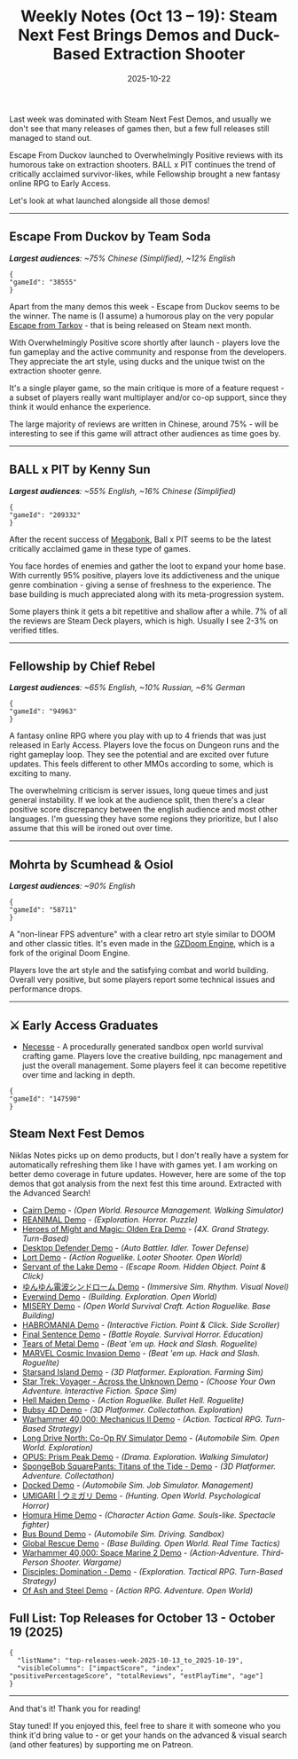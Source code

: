 ﻿---
title: "Weekly Notes (Oct 13 – 19): Steam Next Fest Brings Demos and Duck-Based Extraction Shooter"
slug: "weekly-notes-2025-10-13"
date: "2025-10-22"
category: "Weekly Notes"
description: "Escape From Duckov is the winner this week with its extraction shooter. BALL x PIT follows Megabonk's success. Fellowship launches in Early Access. Plus: 30+ Steam Next Fest demos analyzed."
tags: ["Weekly Notes", "Steam Releases", "Steam Trends", "Game Industry", "Steam Next Fest", "Escape From Duckov", "BALL x PIT", "Fellowship", "Mohrta", "Necesse", "Early Access", "Game Demos", "Extraction Shooter", "Survivor-like", "Online RPG"]
image: "https://media.githubusercontent.com/media/NiklasBorglund/niklasnotes-blog/main/posts/weekly-notes-2025-10-13/hero.jpg"
---

Last week was dominated with Steam Next Fest Demos, and usually we don't see that many releases of games then, but a few full releases still managed to stand out.

Escape From Duckov launched to Overwhelmingly Positive reviews with its humorous take on extraction shooters. 
BALL x PIT continues the trend of critically acclaimed survivor-likes, while Fellowship brought a new fantasy online RPG to Early Access.

Let's look at what launched alongside all those demos!

---

## Escape From Duckov by Team Soda
***Largest audiences**: ~75% Chinese (Simplified), ~12% English*

```condensedgamecard
{
"gameId": "38555"
}
```

Apart from the many demos this week - Escape from Duckov seems to be the winner. The name is (I assume) a humorous play on the very popular [Escape from Tarkov](https://niklasnotes.com/dashboard/adult/game/230942/escape_from_tarkov) - that is being released on Steam next month.

With Overwhelmingly Positive score shortly after launch - players love the fun gameplay and the active community and response from the developers. They appreciate the art style, using ducks and the unique twist on the extraction shooter genre. 

It's a single player game, so the main critique is more of a feature request - a subset of players really want multiplayer and/or co-op support, since they think it would enhance the experience.

The large majority of reviews are written in Chinese, around 75% - will be interesting to see if this game will attract other audiences as time goes by.

---

## BALL x PIT by Kenny Sun
***Largest audiences**: ~55% English, ~16% Chinese (Simplified)*

```condensedgamecard
{
"gameId": "209332"
}
```

After the recent success of [Megabonk](https://niklasnotes.com/dashboard/game/64937/megabonk), Ball x PIT seems to be the latest critically acclaimed game in these type of games. 

You face hordes of enemies and gather the loot to expand your home base. With currently 95% positive, players love its addictiveness and the unique genre combination - giving a sense of freshness to the experience.
The base building is much appreciated along with its meta-progression system.

Some players think it gets a bit repetitive and shallow after a while. 7% of all the reviews are Steam Deck players, which is high. Usually I see 2-3% on verified titles.


---

## Fellowship by Chief Rebel
***Largest audiences**: ~65% English, ~10% Russian, ~6% German*

```condensedgamecard
{
"gameId": "94963"
}
```

A fantasy online RPG where you play with up to 4 friends that was just released in Early Access. Players love the focus on Dungeon runs and the right gameplay loop. 
They see the potential and are excited over future updates. This feels different to other MMOs according to some, which is exciting to many.

The overwhelming criticism is server issues, long queue times and just general instability. If we look at the audience split, then there's a clear positive score discrepancy between the english audience and most other languages. 
I'm guessing they have some regions they prioritize, but I also assume that this will be ironed out over time.

---

## Mohrta by Scumhead & Osiol
***Largest audiences**: ~90% English*

```condensedgamecard
{
"gameId": "58711"
}
```

A "non-linear FPS adventure" with a clear retro art style similar to DOOM and other classic titles. It's even made in the [GZDoom Engine](https://github.com/ZDoom/gzdoom), which is a fork of the original Doom Engine.

Players love the art style and the satisfying combat and world building. Overall very positive, but some players report some technical issues and performance drops.

---

## ⚔️ Early Access Graduates

* [Necesse](https://niklasnotes.com/dashboard/game/147590/necesse) - A procedurally generated sandbox open world survival crafting game. Players love the creative building, npc management and just the overall management. Some players feel it can become repetitive over time and lacking in depth.
```condensedgamecard
{
"gameId": "147590"
}
```

## Steam Next Fest Demos

Niklas Notes picks up on demo products, but I don't really have a system for automatically refreshing them like I have with games yet. I am working on better demo coverage in future updates.
However, here are some of the top demos that got analysis from the next fest this time around. Extracted with the Advanced Search!

* [Cairn Demo](https://niklasnotes.com/dashboard/game/236573/cairn_demo) - *(Open World. Resource Management. Walking Simulator)*
* [REANIMAL Demo](https://niklasnotes.com/dashboard/game/236574/reanimal_demo) - *(Exploration. Horror. Puzzle)*
* [Heroes of Might and Magic: Olden Era Demo](https://niklasnotes.com/dashboard/game/235903/heroes_of_might_and_magic_olden_era_demo) - *(4X. Grand Strategy. Turn-Based)*
* [Desktop Defender Demo](https://niklasnotes.com/dashboard/game/236617/desktop_defender_demo) - *(Auto Battler. Idler. Tower Defense)*
* [Lort Demo](https://niklasnotes.com/dashboard/game/234284/lort_demo) - *(Action Roguelike. Looter Shooter. Open World)*
* [Servant of the Lake Demo](https://niklasnotes.com/dashboard/game/232888/servant_of_the_lake_demo) - *(Escape Room. Hidden Object. Point & Click)*
* [ゆんゆん電波シンドローム Demo](https://niklasnotes.com/dashboard/game/235975/%E3%82%86%E3%82%93%E3%82%86%E3%82%93%E9%9B%BB%E6%B3%A2%E3%82%B7%E3%83%B3%E3%83%89%E3%83%AD%E3%83%BC%E3%83%A0_demo) - *(Immersive Sim. Rhythm. Visual Novel)*
* [Everwind Demo](https://niklasnotes.com/dashboard/game/233796/everwind_demo) - *(Building. Exploration. Open World)*
* [MISERY Demo](https://niklasnotes.com/dashboard/game/234174/misery_demo) - *(Open World Survival Craft. Action Roguelike. Base Building)*
* [HABROMANIA Demo](https://niklasnotes.com/dashboard/game/202562/habromania_demo) - *(Interactive Fiction. Point & Click. Side Scroller)*
* [Final Sentence Demo](https://niklasnotes.com/dashboard/game/235482/final_sentence_demo) - *(Battle Royale. Survival Horror. Education)*
* [Tears of Metal Demo](https://niklasnotes.com/dashboard/game/234286/tears_of_metal_demo) - *(Beat 'em up. Hack and Slash. Roguelite)*
* [MARVEL Cosmic Invasion Demo](https://niklasnotes.com/dashboard/game/234475/marvel_cosmic_invasion_demo) - *(Beat 'em up. Hack and Slash. Roguelite)*
* [Starsand Island Demo](https://niklasnotes.com/dashboard/game/230924/starsand_island_demo) - *(3D Platformer. Exploration. Farming Sim)*
* [Star Trek: Voyager - Across the Unknown Demo](https://niklasnotes.com/dashboard/game/236745/star_trek_voyager_across_the_unknown_demo) - *(Choose Your Own Adventure. Interactive Fiction. Space Sim)*
* [Hell Maiden Demo](https://niklasnotes.com/dashboard/game/234944/hell_maiden_demo) - *(Action Roguelike. Bullet Hell. Roguelite)*
* [Bubsy 4D Demo](https://niklasnotes.com/dashboard/game/236125/bubsy_4d_demo) - *(3D Platformer. Collectathon. Exploration)*
* [Warhammer 40,000: Mechanicus II Demo](https://niklasnotes.com/dashboard/game/234843/warhammer_40_000_mechanicus_ii_demo) - *(Action. Tactical RPG. Turn-Based Strategy)*
* [Long Drive North: Co-Op RV Simulator Demo](https://niklasnotes.com/dashboard/game/234837/long_drive_north_co_op_rv_simulator_demo) - *(Automobile Sim. Open World. Exploration)*
* [OPUS: Prism Peak Demo](https://niklasnotes.com/dashboard/game/236746/opus_prism_peak_demo) - *(Drama. Exploration. Walking Simulator)*
* [SpongeBob SquarePants: Titans of the Tide - Demo](https://niklasnotes.com/dashboard/game/236781/spongebob_squarepants_titans_of_the_tide_demo) - *(3D Platformer. Adventure. Collectathon)*
* [Docked Demo](https://niklasnotes.com/dashboard/game/236584/docked_demo) - *(Automobile Sim. Job Simulator. Management)*
* [UMIGARI | ウミガリ Demo](https://niklasnotes.com/dashboard/game/235617/umigari_%E3%82%A6%E3%83%9F%E3%82%AC%E3%83%AA_demo) - *(Hunting. Open World. Psychological Horror)*
* [Homura Hime Demo](https://niklasnotes.com/dashboard/game/236715/homura_hime_demo) - *(Character Action Game. Souls-like. Spectacle fighter)*
* [Bus Bound Demo](https://niklasnotes.com/dashboard/game/236709/bus_bound_demo) - *(Automobile Sim. Driving. Sandbox)*
* [Global Rescue Demo](https://niklasnotes.com/dashboard/game/236304/global_rescue_demo) - *(Base Building. Open World. Real Time Tactics)*
* [Warhammer 40,000: Space Marine 2 Demo](https://niklasnotes.com/dashboard/game/237231/warhammer_40_000_space_marine_2_demo) - *(Action-Adventure. Third-Person Shooter. Wargame)*
* [Disciples: Domination - Demo](https://niklasnotes.com/dashboard/game/236575/disciples_domination_demo) - *(Exploration. Tactical RPG. Turn-Based Strategy)*
* [Of Ash and Steel Demo](https://niklasnotes.com/dashboard/game/236693/of_ash_and_steel_demo) - *(Action RPG. Adventure. Open World)*


## Full List: Top Releases for October 13 - October 19 (2025)

```customlist
{
  "listName": "top-releases-week-2025-10-13_to_2025-10-19",
  "visibleColumns": ["impactScore", "index", "positivePercentageScore", "totalReviews", "estPlayTime", "age"]
}
```
---


And that's it! Thank you for reading!

Stay tuned! 
If you enjoyed this, feel free to share it with someone who you think it'd bring value to - or get your hands on the advanced & visual search (and other features) by supporting me on Patreon.